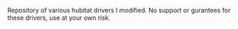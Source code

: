 Repository of various hubitat drivers I modified. No support or gurantees for these drivers, use at your own risk.